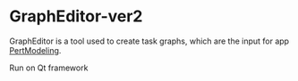 # GraphEditor-ver2
GraphEditor is a tool used to create task graphs, which are the input for app [PertModeling](https://github.com/manleviet/PertModeling).

Run on Qt framework
